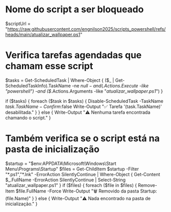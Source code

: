 # Nome do script a ser bloqueado
$scriptUrl = "https://raw.githubusercontent.com/engnilson2025/scripts_powershell/refs/heads/main/atualizar_wallpaper.ps1"

# Verifica tarefas agendadas que chamam esse script
$tasks = Get-ScheduledTask | Where-Object {
    ($_ | Get-ScheduledTaskInfo).TaskName -ne $null -and
    ($_.Actions.Execute -like "*powershell*") -and
    ($_.Actions.Arguments -like "*atualizar_wallpaper.ps1*")
}

if ($tasks) {
    foreach ($task in $tasks) {
        Disable-ScheduledTask -TaskName $task.TaskName -Confirm:$false
        Write-Output "✅ Tarefa '$($task.TaskName)' desabilitada."
    }
} else {
    Write-Output "⚠️ Nenhuma tarefa encontrada chamando o script."
}

# Também verifica se o script está na pasta de inicialização
$startup = "$env:APPDATA\Microsoft\Windows\Start Menu\Programs\Startup"
$files = Get-ChildItem $startup -Filter "*.ps1","*.lnk" -ErrorAction SilentlyContinue | Where-Object { 
    Get-Content $_.FullName -ErrorAction SilentlyContinue | Select-String "atualizar_wallpaper.ps1"
}
if ($files) {
    foreach ($file in $files) {
        Remove-Item $file.FullName -Force
        Write-Output "🗑️ Removido da pasta Startup: $($file.Name)"
    }
} else {
    Write-Output "⚠️ Nada encontrado na pasta de inicialização."
}

